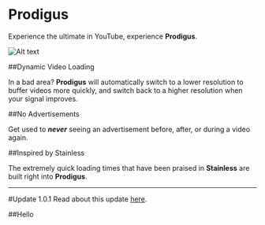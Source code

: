 # Prodigus
Experience the ultimate in YouTube, experience **Prodigus**.

![Alt text](http://a3.mzstatic.com/us/r30/Purple5/v4/25/8f/b6/258fb661-c244-bcf2-e433-98fc4e4122f2/icon175x175.jpeg)

##Dynamic Video Loading

In a bad area? **Prodigus** will automatically switch to a lower resolution to buffer videos more quickly, and switch back to a higher resolution when your signal improves. 

##No Advertisements

Get used to ***never*** seeing an advertisement before, after, or during a video again. 

##Inspired by Stainless

The extremely quick loading times that have been praised in **Stainless** are built right into **Prodigus**.

---------------------------------------------------------------------------------------------------------------------

#Update 1.0.1
Read about this update [here](https://itunes.apple.com/us/app/prodigus/id777375668?mt=8).

##Hello

